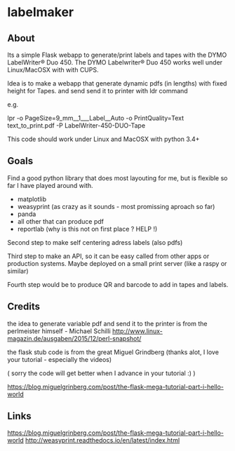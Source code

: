 # labelmaker

## About

 
Its a simple Flask webapp to generate/print labels and tapes with the DYMO LabelWriter® Duo 450.
The DYMO Labelwriter® Duo 450 works well under Linux/MacOSX with with CUPS.

Idea is to make a webapp that generate dynamic pdfs (in lengths) with fixed height for Tapes.
and send send it to printer with ldr command

e.g.

  lpr -o PageSize=9_mm__1___Label__Auto -o PrintQuality=Text text_to_print.pdf -P LabelWriter-450-DUO-Tape

This code should work under Linux and MacOSX with python 3.4+

## Goals

Find a good python library that does most layouting for me, but is flexible
so far I have played around with.
  - matplotlib
  - weasyprint (as crazy as it sounds - most promissing aproach so far)
  - panda
  - all other that can produce pdf
  - reportlab (why is this not on first place ? HELP !)

Second step to make self centering adress labels (also pdfs)

Third step to make an API, so it can be easy called from other apps or production systems. 
Maybe deployed on a small print server (like a raspy or similar)

Fourth step would be to produce QR and barcode to add in tapes and labels.


## Credits

the idea to generate variable pdf and send it to the printer is from the perlmeister himself - Michael Schilli
http://www.linux-magazin.de/ausgaben/2015/12/perl-snapshot/

the flask stub code is from the great Miguel Grindberg (thanks alot, I love your tutorial - especially the videos)

( sorry the code will get better when I advance in your tutorial :)  ) 

https://blog.miguelgrinberg.com/post/the-flask-mega-tutorial-part-i-hello-world


## Links

https://blog.miguelgrinberg.com/post/the-flask-mega-tutorial-part-i-hello-world
http://weasyprint.readthedocs.io/en/latest/index.html
